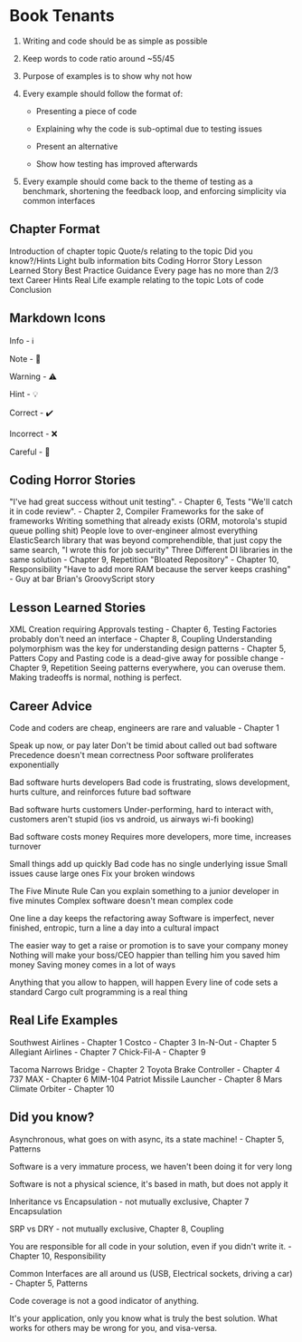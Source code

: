 # Book Tenants

1. Writing and code should be as simple as possible

2. Keep words to code ratio around ~55/45

3. Purpose of examples is to show why not how

4. Every example should follow the format of:

   - Presenting a piece of code

   - Explaining why the code is sub-optimal due to testing issues

   - Present an alternative

   - Show how testing has improved afterwards

5. Every example should come back to the theme of testing as a benchmark, shortening the feedback loop, and enforcing simplicity via common interfaces

## Chapter Format

Introduction of chapter topic
Quote/s relating to the topic
Did you know?/Hints Light bulb information bits
Coding Horror Story
Lesson Learned Story
Best Practice Guidance
Every page has no more than 2/3 text
Career Hints
Real Life example relating to the topic
Lots of code
Conclusion

## Markdown Icons

Info - :information_source:

Note - :memo:

Warning - :warning:

Hint - :bulb:

Correct - :heavy_check_mark:

Incorrect - :x:

Careful - :eyes:

## Coding Horror Stories

"I've had great success without unit testing". - Chapter 6, Tests
"We'll catch it in code review". - Chapter 2, Compiler
Frameworks for the sake of frameworks
Writing something that already exists (ORM, motorola's stupid queue polling shit)
People love to over-engineer almost everything
ElasticSearch library that was beyond comprehendible, that just copy the same search, "I wrote this for job security"
Three Different DI libraries in the same solution - Chapter 9, Repetition
"Bloated Repository" - Chapter 10, Responsibility
"Have to add more RAM because the server keeps crashing" - Guy at bar
Brian's GroovyScript story

## Lesson Learned Stories

XML Creation requiring Approvals testing - Chapter 6, Testing
Factories probably don't need an interface - Chapter 8, Coupling
Understanding polymorphism was the key for understanding design patterns - Chapter 5, Patters
Copy and Pasting code is a dead-give away for possible change - Chapter 9, Repetition
Seeing patterns everywhere, you can overuse them.
Making tradeoffs is normal, nothing is perfect.

## Career Advice

Code and coders are cheap, engineers are rare and valuable - Chapter 1

Speak up now, or pay later
Don't be timid about called out bad software
Precedence doesn't mean correctness
Poor software proliferates exponentially

Bad software hurts developers
Bad code is frustrating, slows development, hurts culture, and reinforces future bad software

Bad software hurts customers
Under-performing, hard to interact with, customers aren't stupid
(ios vs android, us airways wi-fi booking)

Bad software costs money
Requires more developers, more time, increases turnover

Small things add up quickly
Bad code has no single underlying issue
Small issues cause large ones
Fix your broken windows

The Five Minute Rule
Can you explain something to a junior developer in five minutes
Complex software doesn't mean complex code

One line a day keeps the refactoring away
Software is imperfect, never finished, entropic, turn a line a day into a cultural impact

The easier way to get a raise or promotion is to save your company money
Nothing will make your boss/CEO happier than telling him you saved him money
Saving money comes in a lot of ways

Anything that you allow to happen, will happen
Every line of code sets a standard
Cargo cult programming is a real thing

## Real Life Examples

Southwest Airlines - Chapter 1
Costco - Chapter 3
In-N-Out - Chapter 5
Allegiant Airlines - Chapter 7
Chick-Fil-A - Chapter 9

Tacoma Narrows Bridge - Chapter 2
Toyota Brake Controller - Chapter 4
737 MAX - Chapter 6
MIM-104 Patriot Missile Launcher - Chapter 8
Mars Climate Orbiter - Chapter 10

## Did you know?

Asynchronous, what goes on with async, its a state machine! - Chapter 5, Patterns

Software is a very immature process, we haven't been doing it for very long

Software is not a physical science, it's based in math, but does not apply it

Inheritance vs Encapsulation - not mutually exclusive, Chapter 7 Encapsulation

SRP vs DRY - not mutually exclusive, Chapter 8, Coupling

You are responsible for all code in your solution, even if you didn't write it. - Chapter 10, Responsibility

Common Interfaces are all around us (USB, Electrical sockets, driving a car) - Chapter 5, Patterns

Code coverage is not a good indicator of anything.

It's your application, only you know what is truly the best solution. What works for others may be wrong for you, and visa-versa.

